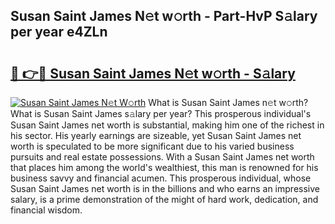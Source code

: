 ## Susan Saint James N𝚎t w𝚘rth - Part-HvP S𝚊lary per year e4ZLn

# <h2><a href="http://gc2q32c.nevu.top/?p=Susan+Saint+James">🔗 👉🔴 Susan Saint James N𝚎t w𝚘rth - S𝚊lary</a></h2>

[![Susan Saint James N𝚎t W𝚘rth](https://i.imgur.com/Oavwk0R.jpeg)](http://gc2q32c.nevu.top/?p=Susan+Saint+James)
What is Susan Saint James n𝚎t w𝚘rth? What is Susan Saint James s𝚊lary per year?
This prosperous individual's Susan Saint James net worth is substantial, making him one of the richest in his sector. His yearly earnings are sizeable, yet Susan Saint James net worth is speculated to be more significant due to his varied business pursuits and real estate possessions. With a Susan Saint James net worth that places him among the world's wealthiest, this man is renowned for his business savvy and financial acumen. This prosperous individual, whose Susan Saint James net worth is in the billions and who earns an impressive salary, is a prime demonstration of the might of hard work, dedication, and financial wisdom.
